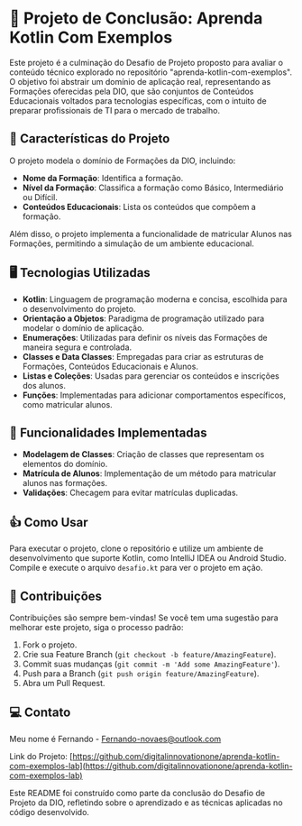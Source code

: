 # 🎯 Projeto de Conclusão: Aprenda Kotlin Com Exemplos

Este projeto é a culminação do Desafio de Projeto proposto para avaliar o conteúdo técnico explorado no repositório "aprenda-kotlin-com-exemplos". O objetivo foi abstrair um domínio de aplicação real, representando as Formações oferecidas pela DIO, que são conjuntos de Conteúdos Educacionais voltados para tecnologias específicas, com o intuito de preparar profissionais de TI para o mercado de trabalho.

## 📝 Características do Projeto

O projeto modela o domínio de Formações da DIO, incluindo:
- **Nome da Formação**: Identifica a formação.
- **Nível da Formação**: Classifica a formação como Básico, Intermediário ou Difícil.
- **Conteúdos Educacionais**: Lista os conteúdos que compõem a formação.

Além disso, o projeto implementa a funcionalidade de matricular Alunos nas Formações, permitindo a simulação de um ambiente educacional.

## 🖥️ Tecnologias Utilizadas

- **Kotlin**: Linguagem de programação moderna e concisa, escolhida para o desenvolvimento do projeto.
- **Orientação a Objetos**: Paradigma de programação utilizado para modelar o domínio de aplicação.
- **Enumerações**: Utilizadas para definir os níveis das Formações de maneira segura e controlada.
- **Classes e Data Classes**: Empregadas para criar as estruturas de Formações, Conteúdos Educacionais e Alunos.
- **Listas e Coleções**: Usadas para gerenciar os conteúdos e inscrições dos alunos.
- **Funções**: Implementadas para adicionar comportamentos específicos, como matricular alunos.

## 🤖 Funcionalidades Implementadas

- **Modelagem de Classes**: Criação de classes que representam os elementos do domínio.
- **Matrícula de Alunos**: Implementação de um método para matricular alunos nas formações.
- **Validações**: Checagem para evitar matrículas duplicadas.

## 👍 Como Usar

Para executar o projeto, clone o repositório e utilize um ambiente de desenvolvimento que suporte Kotlin, como IntelliJ IDEA ou Android Studio. Compile e execute o arquivo `desafio.kt` para ver o projeto em ação.

## 📖 Contribuições

Contribuições são sempre bem-vindas! Se você tem uma sugestão para melhorar este projeto, siga o processo padrão:
1. Fork o projeto.
2. Crie sua Feature Branch (`git checkout -b feature/AmazingFeature`).
3. Commit suas mudanças (`git commit -m 'Add some AmazingFeature'`).
4. Push para a Branch (`git push origin feature/AmazingFeature`).
5. Abra um Pull Request.


## 💻 Contato

Meu nome é Fernando - [Fernando-novaes@outlook.com](mailto:Fernando-novaes@outlook.com)

Link do Projeto: [https://github.com/digitalinnovationone/aprenda-kotlin-com-exemplos-lab](https://github.com/digitalinnovationone/aprenda-kotlin-com-exemplos-lab)

Este README foi construído como parte da conclusão do Desafio de Projeto da DIO, refletindo sobre o aprendizado e as técnicas aplicadas no código desenvolvido.
